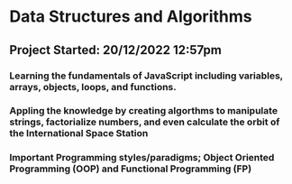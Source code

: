 # Data Structures and Algorithms

## Project Started: 20/12/2022 12:57pm 

### Learning the fundamentals of JavaScript including variables, arrays, objects, loops, and functions.

### Appling the knowledge by creating algorthms to manipulate strings, factorialize numbers, and even calculate the orbit of the International Space Station

### Important Programming styles/paradigms; Object Oriented Programming (OOP) and Functional Programming (FP)



